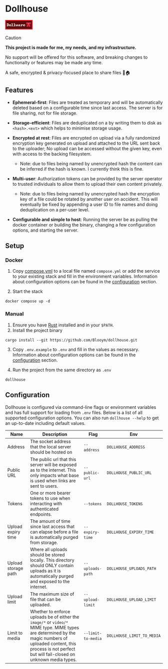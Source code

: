 # Dollhouse

![Dollware Badge](.assets/88x31.png)

> [!CAUTION]  
> **This project is made for me, my needs, and my infrastructure.**
>
> No support will be offered for this software, and breaking changes to functionalty or features may be made any time.

A safe, encrypted & privacy-focused place to share files 🎀🏠

## Features

- **Ephemeral-first**: Files are treated as temporary and will be automatically deleted based on a configurable time since last access. The server is for file sharing, not for file storage.

- **Storage-efficient**: Files are deduplicated on a by writing them to disk as `<hash>.<ext>` which helps to minimise storage usage.

- **Encrypted at rest**: Files are encrypted on upload via a fully randomized encryption key generated on upload and attached to the URL sent back to the uploader; No upload can be accessed without the given key, even with access to the backing filesystem. 
  * Note: due to files being named by unencrypted hash the content can be inferred if the hash is known. I currently think this is fine. 

- **Multi-user**: Authorization tokens can be provided by the server operator to trusted individuals to allow them to upload their own content privately.
   * Note: due to files being named by unencrypted hash the encryption key of a file could be rotated by another user on accident. This will eventually be fixed by appending a user ID to file names and doing deduplication on a per-user level.

- **Configurable and simple to host**: Running the server be as pulling the docker container or building the binary, changing a few configuration options, and starting the server.

## Setup

### Docker

1. Copy [compose.yml](./compose.yml) to a local file named `compose.yml` or add the
   service to your existing stack and fill in the environment variables.
   Information about configuration options can be found in the
   [configuration](#configuration) section.

2. Start the stack

```
docker compose up -d
```

### Manual

1. Ensure you have [Rust](https://www.rust-lang.org/tools/install) installed and
   in your `$PATH`.
2. Install the project binary

```
cargo install --git https://github.com/Blooym/dollhouse.git
```

3. Copy `.env.example` to `.env` and fill in the values as necessary.
   Information about configuration options can be found in the
   [configuration](#configuration) section.

4. Run the project from the same directory as `.env`

```
dollhouse
```

## Configuration

Dollhouse is configured via command-line flags or environment variables and has full support for loading from `.env` files. Below is a list of all supported configuration options. You can also run `dollhouse --help` to get an up-to-date including default values.

| Name                | Description                                                                                                                                                                                                                | Flag               | Env                        |
| ------------------- | -------------------------------------------------------------------------------------------------------------------------------------------------------------------------------------------------------------------------- | ------------------ | -------------------------- |
| Address             | The socket address that the local server should be hosted on                                                                                                                                                               | `--address`        | `DOLLHOUSE_ADDRESS`        |
| Public URL          | The public url that this server will be exposed as to the internet. This only impacts what base is used when links are sent to users.                                                                                      | `--public-url`     | `DOLLHOUSE_PUBLIC_URL`     |
| Tokens              | One or more bearer tokens to use when interacting with authenticated endpoints.                                                                                                                                            | `--tokens`         | `DOLLHOUSE_TOKENS`         |
| Upload expiry time  | The amount of time since last access that can elapse before a file is automatically purged from storage.                                                                                                                   | `--expiry-time`    | `DOLLHOUSE_EXPIRY_TIME`    |
| Upload storage path | Where all uploads should be stored locally. This directory should ONLY contain uploads as it is automatically purged and exposed to the internet.                                                                          | `--uploads-path`   | `DOLLHOUSE_UPLOADS_PATH`   |
| Upload limit        | The maximum size of file that can be uploaded.                                                                                                                                                                             | `--upload-limit`   | `DOLLHOUSE_UPLOAD_LIMIT`   |
| Limit to media      | Whether to enforce uploads be of either the `image/*` or `video/*` MIME type. MIME types are determined by the magic numbers of uploaded content, this process is not perfect but will fail-closed on unknown media types. | `--limit-to-media` | `DOLLHOUSE_LIMIT_TO_MEDIA` |
